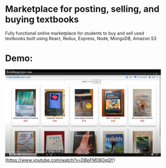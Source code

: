 # Marketplace for posting, selling, and buying textbooks

Fully functional online marketplace for students to buy and sell used textbooks built using React, Redux, Express, Node, MongoDB, Amazon S3

# Demo:

![Demo Video](https://github.com/markliu2002/BuySellBooks/blob/master/buysellbooks_demo_cover.png?raw=true)(https://www.youtube.com/watch?v=DBpFM08OqQY)
